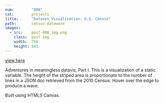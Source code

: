 ```yaml
---
num:        "008"
cat:        projects
title:      "Dataset Visualization: U.S. Census"
path:       census-datawave
images:
  - src:    post-008_img.png
    class:  post-img
    width:  750
    height: 643
---
```

[view here](/x/datawave/)

Adventures in meaningless datavis, Part I. This is a visualization of a static variable. The height of the striped area is proportionate to the number of lines in a JSON doc retrieved from the 2010 Census. Hover over the edge to produce a wave.

Built using HTML5 Canvas.

